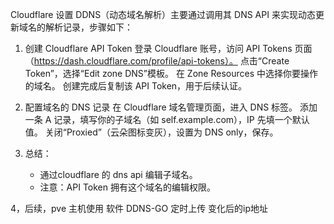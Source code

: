 Cloudflare 设置 DDNS（动态域名解析）主要通过调用其 DNS API 来实现动态更新域名的解析记录，步骤如下：
1. 创建 Cloudflare API Token
    登录 Cloudflare 账号，访问 API Tokens 页面（https://dash.cloudflare.com/profile/api-tokens）。
    点击“Create Token”，选择“Edit zone DNS”模板。
    在 Zone Resources 中选择你要操作的域名。
    创建完成后复制该 API Token，用于后续认证。

2. 配置域名的 DNS 记录
    在 Cloudflare 域名管理页面，进入 DNS 标签。
    添加一条 A 记录，填写你的子域名（如 self.example.com），IP 先填一个默认值。
    关闭“Proxied”（云朵图标变灰），设置为 DNS only，保存。

3. 总结：
   - 通过cloudflare 的 dns api 编辑子域名。
   - 注意：API Token 拥有这个域名的编辑权限。

4，后续，pve 主机使用 软件 DDNS-GO 定时上传 变化后的ip地址
